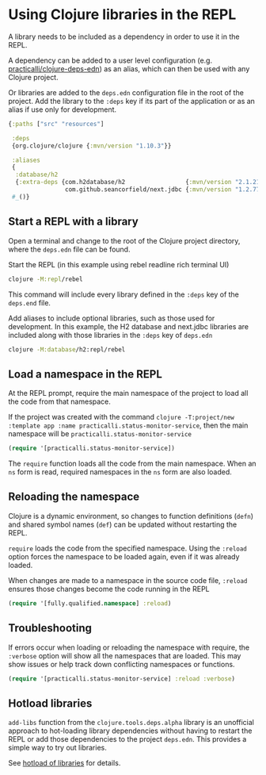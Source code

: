 # Using Clojure libraries in the REPL

A library needs to be included as a dependency in order to use it in the REPL.

A dependency can be added to a user level configuration (e.g. [practicalli/clojure-deps-edn](https://github.com/practicalli/clojure-deps-edn)) as an alias, which can then be used with any Clojure project.

Or libraries are added to the `deps.edn` configuration file in the root of the project.  Add the library to the `:deps` key if its part of the application or as an alias if use only for development.

```clojure
{:paths ["src" "resources"]

 :deps
 {org.clojure/clojure {:mvn/version "1.10.3"}}

 :aliases
 {
  :database/h2
  {:extra-deps {com.h2database/h2                 {:mvn/version "2.1.210"}
                com.github.seancorfield/next.jdbc {:mvn/version "1.2.772"}}}
 #_()}
```


## Start a REPL with a library

Open a terminal and change to the root of the Clojure project directory, where the `deps.edn` file can be found.

Start the REPL (in this example using rebel readline rich terminal UI)

```bash
clojure -M:repl/rebel
```

This command will include every library defined in the `:deps` key of the `deps.end` file.

Add aliases to include optional libraries, such as those used for development.  In this example, the H2 database and next.jdbc libraries are included along with those libraries in the `:deps` key of `deps.edn`

```bash
clojure -M:database/h2:repl/rebel
```


## Load a namespace in the REPL

At the REPL prompt, require the main namespace of the project to load all the code from that namespace.

If the project was created with the command `clojure -T:project/new :template app :name practicalli.status-monitor-service`, then the main namespace will be `practicalli.status-monitor-service`

```clojure
(require '[practicalli.status-monitor-service])
```

The `require` function loads all the code from the main namespace.  When an `ns` form is read, required namespaces in the `ns` form are also loaded.


## Reloading the namespace

Clojure is a dynamic environment, so changes to function definitions (`defn`) and shared symbol names (`def`) can be updated without restarting the REPL.

`require` loads the code from the specified namespace.  Using the `:reload` option forces the namespace to be loaded again, even if it was already loaded.

When changes are made to a namespace in the source code file, `:reload` ensures those changes become the code running in the REPL

```clojure
(require '[fully.qualified.namespace] :reload)
```


## Troubleshooting

If errors occur when loading or reloading the namespace with require, the `:verbose` option will show all the namespaces that are loaded.  This may show issues or help track down conflicting namespaces or functions.

```clojure
(require '[practicalli.status-monitor-service] :reload :verbose)
```


## Hotload libraries

`add-libs` function from the `clojure.tools.deps.alpha` library is an unofficial approach to hot-loading library dependencies without having to restart the REPL or add those dependencies to the project `deps.edn`.  This provides a simple way to try out libraries.

See [hotload of libraries](/alternative-tools/clojure-cli/hotload-libraries.md) for details.
